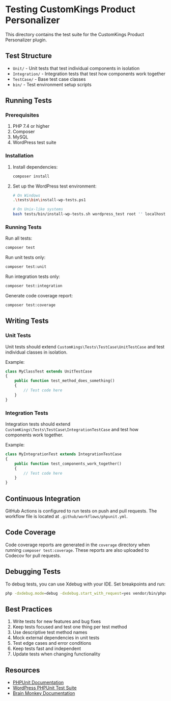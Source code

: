 # Testing CustomKings Product Personalizer

This directory contains the test suite for the CustomKings Product Personalizer plugin.

## Test Structure

- `Unit/` - Unit tests that test individual components in isolation
- `Integration/` - Integration tests that test how components work together
- `TestCase/` - Base test case classes
- `bin/` - Test environment setup scripts

## Running Tests

### Prerequisites

1. PHP 7.4 or higher
2. Composer
3. MySQL
4. WordPress test suite

### Installation

1. Install dependencies:
   ```bash
   composer install
   ```

2. Set up the WordPress test environment:
   ```bash
   # On Windows
   .\tests\bin\install-wp-tests.ps1
   
   # On Unix-like systems
   bash tests/bin/install-wp-tests.sh wordpress_test root '' localhost latest
   ```

### Running Tests

Run all tests:
```bash
composer test
```

Run unit tests only:
```bash
composer test:unit
```

Run integration tests only:
```bash
composer test:integration
```

Generate code coverage report:
```bash
composer test:coverage
```

## Writing Tests

### Unit Tests

Unit tests should extend `CustomKings\Tests\TestCase\UnitTestCase` and test individual classes in isolation.

Example:
```php
class MyClassTest extends UnitTestCase
{
    public function test_method_does_something()
    {
        // Test code here
    }
}
```

### Integration Tests

Integration tests should extend `CustomKings\Tests\TestCase\IntegrationTestCase` and test how components work together.

Example:
```php
class MyIntegrationTest extends IntegrationTestCase
{
    public function test_components_work_together()
    {
        // Test code here
    }
}
```

## Continuous Integration

GitHub Actions is configured to run tests on push and pull requests. The workflow file is located at `.github/workflows/phpunit.yml`.

## Code Coverage

Code coverage reports are generated in the `coverage` directory when running `composer test:coverage`. These reports are also uploaded to Codecov for pull requests.

## Debugging Tests

To debug tests, you can use Xdebug with your IDE. Set breakpoints and run:

```bash
php -dxdebug.mode=debug -dxdebug.start_with_request=yes vendor/bin/phpunit --filter=TestClassName::testMethodName
```

## Best Practices

1. Write tests for new features and bug fixes
2. Keep tests focused and test one thing per test method
3. Use descriptive test method names
4. Mock external dependencies in unit tests
5. Test edge cases and error conditions
6. Keep tests fast and independent
7. Update tests when changing functionality

## Resources

- [PHPUnit Documentation](https://phpunit.readthedocs.io/)
- [WordPress PHPUnit Test Suite](https://make.wordpress.org/core/handbook/testing/automated-testing/phpunit/)
- [Brain Monkey Documentation](https://brain-wp.github.io/BrainMonkey/)
